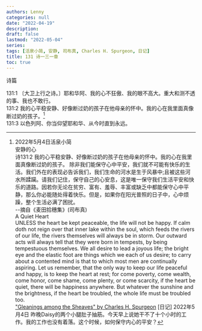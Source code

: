 ```yaml
---
authors: Lenny
categories: null
date: "2022-04-19"
description: 
draft: false
lastmod: "2022-05-04"
series: 
tags: [活泉小简, 安静, 司布真, Charles H. Spurgeon, 日记]
title: 131 诗一三一章
toc: true
---
```

诗篇
<!--more-->

131:1 〔大卫上行之诗。〕耶和华阿、我的心不狂傲、我的眼不高大。重大和测不透的事、我也不敢行。  
131:2 我的心平稳安静、好像断过奶的孩子在他母亲的怀中。我的心在我里面真像断过奶的孩子。[^1]  
131:3 以色列阿、你当仰望耶和华、从今时直到永远。  

[^1]: 2022年5月4日活泉小简  
安静的心  
诗131:2 我的心平稳安静、好像断过奶的孩子在他母亲的怀中。我的心在我里面真像断过奶的孩子。
除非我们能保守心中平安，我们就不可能有快乐的生活。我们外在的表现必告诉我们，我们生命的河水是生于风暴中;且被这些河水所蹂躏。请我们记住，保守自己的心安息，这是唯一保守我们生活平安和快乐的道路。因若你无论在贫穷、富有、羞辱、丰富或缺乏中都能保守心中平静，那么你必能随处得着快乐。但是，如果你在阳光普照的日子中，心中烦躁，整个生活必满了困扰。   
--摘自《麦田拾穗集》(司布真)  
A Quiet Heart  
UNLESS the heart be kept peaceable, the life will not be happy. If calm doth not reign over that inner lake within the soul, which feeds the rivers of our life, the rivers themselves will always be in storm. Our outward acts will always tell that they were born in tempests, by being tempestuous themselves. We all desire to lead a joyous life; the bright eye and the elastic foot are things which we each of us desire; to carry about a contented mind is that to which most men are continually aspiring. Let us remember, that the only way to keep our life peaceful and happy, is to keep the heart at rest; for come poverty, come wealth, come honor, come shame, come plenty, or come scarcity, if the heart be quiet, there will be happiness anywhere. But whatever the sunshine and the brightness, if the heart be troubled, the whole life must be troubled too.  
["Gleanings among the Sheaves" by Charles H. Spurgeon](https://www.gutenberg.org/files/42657/42657-h/42657-h.htm#pg82)
[日记] 2022年5月4日 昨晚Daisy的两个小腿肚子抽筋。今天早上说她干不了十个小时的工作。我的工作也没有着落。这个时候，如何保守内心的平安？
